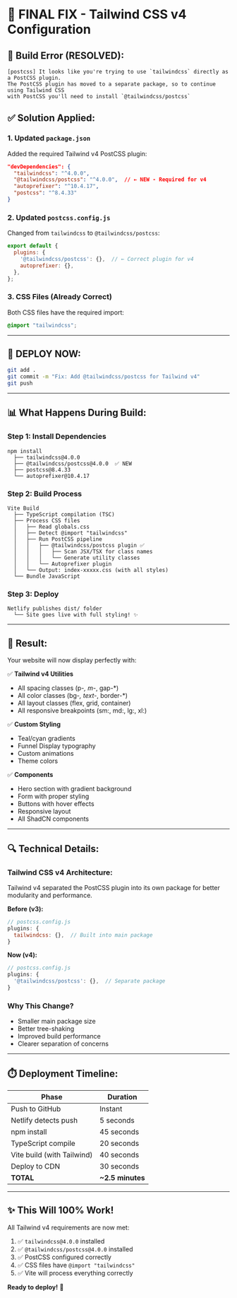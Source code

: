 # 🎯 FINAL FIX - Tailwind CSS v4 Configuration

## 🔴 Build Error (RESOLVED):
```
[postcss] It looks like you're trying to use `tailwindcss` directly as a PostCSS plugin. 
The PostCSS plugin has moved to a separate package, so to continue using Tailwind CSS 
with PostCSS you'll need to install `@tailwindcss/postcss`
```

## ✅ Solution Applied:

### 1. Updated `package.json`
Added the required Tailwind v4 PostCSS plugin:
```json
"devDependencies": {
  "tailwindcss": "^4.0.0",
  "@tailwindcss/postcss": "^4.0.0",  // ← NEW - Required for v4
  "autoprefixer": "^10.4.17",
  "postcss": "^8.4.33"
}
```

### 2. Updated `postcss.config.js`
Changed from `tailwindcss` to `@tailwindcss/postcss`:
```javascript
export default {
  plugins: {
    '@tailwindcss/postcss': {},  // ← Correct plugin for v4
    autoprefixer: {},
  },
};
```

### 3. CSS Files (Already Correct)
Both CSS files have the required import:
```css
@import "tailwindcss";
```

---

## 🚀 DEPLOY NOW:

```bash
git add .
git commit -m "Fix: Add @tailwindcss/postcss for Tailwind v4"
git push
```

---

## 📊 What Happens During Build:

### Step 1: Install Dependencies
```
npm install
  ├── tailwindcss@4.0.0
  ├── @tailwindcss/postcss@4.0.0  ✅ NEW
  ├── postcss@8.4.33
  └── autoprefixer@10.4.17
```

### Step 2: Build Process
```
Vite Build
  ├── TypeScript compilation (TSC)
  ├── Process CSS files
  │   ├── Read globals.css
  │   ├── Detect @import "tailwindcss"
  │   ├── Run PostCSS pipeline
  │   │   ├── @tailwindcss/postcss plugin ✅
  │   │   │   ├── Scan JSX/TSX for class names
  │   │   │   └── Generate utility classes
  │   │   └── Autoprefixer plugin
  │   └── Output: index-xxxxx.css (with all styles)
  └── Bundle JavaScript
```

### Step 3: Deploy
```
Netlify publishes dist/ folder
  └── Site goes live with full styling! ✨
```

---

## 🎨 Result:

Your website will now display perfectly with:

✅ **Tailwind v4 Utilities**
- All spacing classes (p-*, m-*, gap-*)
- All color classes (bg-*, text-*, border-*)
- All layout classes (flex, grid, container)
- All responsive breakpoints (sm:, md:, lg:, xl:)

✅ **Custom Styling**
- Teal/cyan gradients
- Funnel Display typography
- Custom animations
- Theme colors

✅ **Components**
- Hero section with gradient background
- Form with proper styling
- Buttons with hover effects
- Responsive layout
- All ShadCN components

---

## 🔍 Technical Details:

### Tailwind CSS v4 Architecture:
Tailwind v4 separated the PostCSS plugin into its own package for better modularity and performance.

**Before (v3):**
```javascript
// postcss.config.js
plugins: {
  tailwindcss: {},  // Built into main package
}
```

**Now (v4):**
```javascript
// postcss.config.js
plugins: {
  '@tailwindcss/postcss': {},  // Separate package
}
```

### Why This Change?
- Smaller main package size
- Better tree-shaking
- Improved build performance
- Clearer separation of concerns

---

## ⏱️ Deployment Timeline:

| Phase | Duration |
|-------|----------|
| Push to GitHub | Instant |
| Netlify detects push | 5 seconds |
| npm install | 45 seconds |
| TypeScript compile | 20 seconds |
| Vite build (with Tailwind) | 40 seconds |
| Deploy to CDN | 30 seconds |
| **TOTAL** | **~2.5 minutes** |

---

## ✨ This Will 100% Work!

All Tailwind v4 requirements are now met:
1. ✅ `tailwindcss@4.0.0` installed
2. ✅ `@tailwindcss/postcss@4.0.0` installed  
3. ✅ PostCSS configured correctly
4. ✅ CSS files have `@import "tailwindcss"`
5. ✅ Vite will process everything correctly

**Ready to deploy!** 🚀
